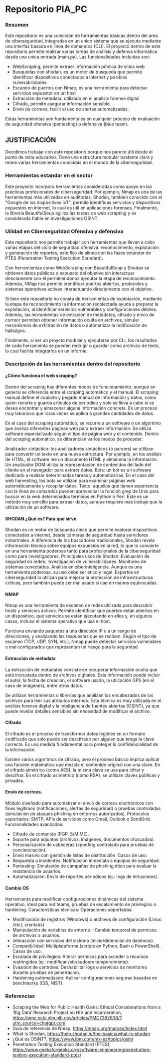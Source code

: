 # Repositorio PIA_PC

### Resumen

Este repositorio es una colección de herramientas básicas dentro del area de ciberseguridad, integradas en un unico sistema que se ejecuta mediante una interfaz basada en línea de comandos (CLI). El proyecto dentro de este repositorio permite realizar varias tareas de análisis y defensa informática desde una unica entrada (main.py).
Las funcionalidades incluidas son: 
* WebScraping, permite extraer información pública de sitios web
* Busquedas con shodan, es un motor de busqueda que permite identificar dispositivos conectados a internet y posibles vulnerabilidades.
* Escaneo de puertos con Nmap, es una herramienta para detectar servicios expuestor en un host 
* Extracción de metadata, utilizado en el analisis forense digital
* Cifrado, permite asegurar información sensible.
* Envío de correos, facilit el uso de alertas automatizadas.

Estas herramientas son fundamentales en cualquier proceso de evaluación de seguridad ofensiva (pentesting) o defensiva (blue team).

## JUSTIFICACIÓN 

Decidimos trabajar con este repositorio porque nos parece útil desde el punto de vista educativo. Tiene una estructura modular bastante clara y reúne varias herramientas conocidas en el mundo de la ciberseguridad. 

### Herramientas estandar en el sector

Este proyecto incorpora herramientas consideradas como apoyo en las prácticas profesionales de ciberseguridad. Por ejemplo, Nmap es una de las herramientas más utilizadas en auditorias. Shodan, tambien conocido con el "Google de los dispositivos IoT", permite identificas servicios y dispositivos expuestos en internet, lo cual es util en aplicaciones forenses. Finalmente, la libreria BeautifulSoup agiliza las tareas de web scrapting y es considerada fiable en investigaciones OSINT.

### Uilidad en Ciberseguridad Ofensiva y defensiva

Este repositorio nos permite trabajar con herramientas que llevan a cabo varias etapas del ciclo de seguridad ofensiva: reconocimiento, explotación y generación de reportes, este flijo de alinea con las fases estándar de PTES (Penetration Testing Execution Standard).

Con herramientas como WebScraping con BeautifulSoup y Shodan se obtienen datos públicos o expuesto del objetivo sin interactuar directamente con él permitiendonos ejecutar la etapa de reconocimiento. Además, NMap nos permite identificar puertos abiertos, protocolos y sistemas operativos activos interactuando directamente con el objetivo.

Si bien este repositorio no consta de herramientas de explotación, mediante la etapa de reconocimiento la información recolectada ayuda a preparar la explotación, al identificar servicios vulnerables y configuraciones débiles. Además, las herramientas de extración de metadatos, cifrado y envio de correor permiten obtener información oculta en archivos, simular mecanismos de exfiltración de datos o automatizar la notificación de hallazgos.

Finalmente, al ser un proycto modular y ejecutarse por CLI, los resultados de cada herramienta se pueden redirigir o guardar como archivos de texto, lo cual facilita integrarlos en un informe.

### Descripción de las herramientas dentro del repositorio

#### ¿Cómo funciona el web scraping?

Dentro del scraping hay diferentes modos de funcionamiento, aunque en general se diferencia entre el scraping automático y el manual. El scraping manual define el copiado y pegado manual de información y datos, como quien recorta y guarda artículos de periódico y solo se lleva a cabo si se desea encontrar y almacenar alguna información concreta. Es un proceso muy laborioso que raras veces se aplica a grandes cantidades de datos.

En el caso del scraping automático, se recurre a un software o un algoritmo que analiza diferentes páginas web para extraer información. Se utiliza software especializado según el tipo de página web y el contenido. Dentro del scraping automático, se diferencian varios modos de proceder:

Analizador sintáctico: los analizadores sintácticos (o parsers) se utilizan para convertir un texto en una nueva estructura. Por ejemplo, en los análisis de HTML, el software lee un documento HTML y almacena la información. Un analizador DOM utiliza la representación de contenidos del lado del cliente en el navegador para extraer datos.
Bots: un bot es un software dedicado a realizar determinadas tareas y automatizarlas. En el caso del web harvesting, los bots se utilizan para examinar páginas web automáticamente y recopilar datos.
Texto: aquellos que tienen experiencia con la línea de comandos pueden aprovechar la función grep de Unix para buscar en la web determinados términos en Python o Perl. Este es un método muy sencillo para extraer datos, aunque requiere más trabajo que la utilización de un software.


#### SHODAN ¿Qué es? Para que sirve

Shodan es un motor de búsqueda único que permite explorar dispositivos conectados a internet, desde cámaras de seguridad hasta servidores industriales. A diferencia de los buscadores tradicionales, Shodan revela información técnica sobre equipos expuestos en la red, lo que lo convierte en una herramienta poderosa tanto para profesionales de la ciberseguridad como para investigadores.
Principales usos de Shodan:
Evaluación de seguridad en redes.
Investigación de vulnerabilidades.
Monitoreo de sistemas conectados.
Análisis en ciberinteligencia.
Aunque es una herramienta poderosa, su uso debe ser ético y legal. Expertos en ciberseguridad lo utilizan para mejorar la protección de infraestructuras críticas, pero también puede ser mal usado si cae en manos equivocadas.

#### NMAP

Nmap es una herramienta de escaneo de redes utilizada para descubrir hosts y servicios activos. Permite identificar qué puertos están abiertos en un dispositivo, qué servicios se están ejecutando en ellos y, en algunos casos, incluso el sistema operativo que usa el host.

Funciona enviando paquetes a una dirección IP o a un rango de direcciones, y analizando las respuestas que se reciben. Según el tipo de escaneo (TCP, UDP, SYN, etc.), Nmap puede detectar servicios vulnerables o mal configurados que representan un riesgo para la seguridad

#### Extracción de metadata

La extracción de metadatos consiste en recuperar información oculta que está incrustada dentro de archivos digitales. Esta información puede incluir el autor, la fecha de creación, el software usado, la ubicación GPS (en el caso de imágenes), entre otros datos.

Se utilizan herramientas o librerías que analizan los encabezados de los archivos para leer sus atributos internos. Esta técnica es muy utilizada en el análisis forense digital y la inteligencia de fuentes abiertas (OSINT), ya que puede revelar detalles sensibles sin necesidad de modificar el archivo.

#### Cifrado 

El cifrado es el proceso de transformar datos legibles en un formato codificado que solo puede ser descifrado por alguien que tenga la clave correcta. Es una medida fundamental para proteger la confidencialidad de la información.

Existen varios algoritmos de cifrado, pero el proceso básico implica aplicar una función matemática que mezcla el contenido original con una clave. En el cifrado simétrico (como AES), la misma clave se usa para cifrar y descifrar. En el cifrado asimétrico (como RSA), se utilizan claves públicas y privadas.

#### Envío de correos.

Módulo diseñado para automatizar el envío de correos electrónicos con fines legítimos (notificaciones, alertas de seguridad) o pruebas controladas (simulación de ataques phishing en entornos autorizados).
Protocolos soportados: SMTP, APIs de servicios como Gmail, Outlook o SendGrid.
Funcionalidades avanzadas:
- Cifrado de contenido (PGP, S/MIME).
- Soporte para adjuntos (archivos, imágenes, documentos ofuscados).
- Personalización de cabeceras (spoofing controlado para pruebas de concienciación).
- Envío masivo con gestión de listas de distribución.
Casos de uso:
- Respuesta a incidentes: Notificación inmediata a equipos de seguridad.
- Pentesting: Simulación de campañas de phishing ético para evaluar la resistencia de usuarios.
- Automatización: Envío de reportes periódicos (ej.: logs de intrusiones).

#### Cambio OS

Herramienta para modificar configuraciones dinámicas del sistema operativo, ideal para red teams, pruebas de escalamiento de privilegios o hardening.
Características técnicas:
Operaciones soportadas:
- Modificación de registros (Windows) o archivos de configuración (Linux: /etc/, crontabs).
- Manipulación de variables de entorno.
-Cambio temporal de permisos de archivos o usuarios.
- Interacción con servicios del sistema (inicio/detención de daemons).
- Compatibilidad: Multiplataforma (scripts en Python, Bash o PowerShell).
Casos de uso:
- Escalada de privilegios: Alterar permisos para acceder a recursos restringidos (ej.: modificar /etc/sudoers temporalmente).
- Evasióon de controles: Deshabilitar logs o servicios de monitoreo durante pruebas de penetración.
- Hardening automatizado: Aplicar configuraciones seguras basadas en benchmarks (CIS, NIST).

### Referencias
* Scraping the Web for Public Health Gains: Ethical Considerations from a ‘Big Data’ Research Project on HIV and Incarceration, https://pmc.ncbi.nlm.nih.gov/articles/PMC7392638/?utm_source=chatgpt.com
* Guía de referencia de Nmap, https://nmap.org/man/es/index.html
* What is Shodan, https://help.shodan.io/the-basics/what-is-shodan
* ¿Qué es OSINT?, https://www.ibm.com/mx-es/topics/osint
* Penetration Testing Execution Standard (PTES), https://www.geeksforgeeks.org/software-engineering/penetration-testing-execution-standard-ptes/